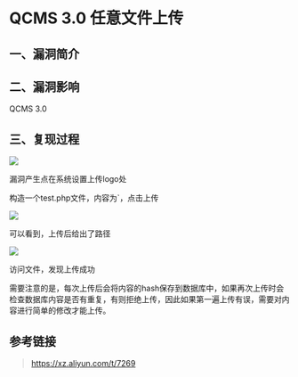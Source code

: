 QCMS 3.0 任意文件上传
=====================

一、漏洞简介
------------

二、漏洞影响
------------

QCMS 3.0

三、复现过程
------------

![](/Users/aresx/Documents/VulWiki/.resource/QCMS3.0任意文件上传/media/rId24.png)

漏洞产生点在系统设置上传logo处

构造一个test.php文件，内容为\`，点击上传

![](/Users/aresx/Documents/VulWiki/.resource/QCMS3.0任意文件上传/media/rId25.png)

可以看到，上传后给出了路径

![](/Users/aresx/Documents/VulWiki/.resource/QCMS3.0任意文件上传/media/rId26.png)

访问文件，发现上传成功

需要注意的是，每次上传后会将内容的hash保存到数据库中，如果再次上传时会检查数据库内容是否有重复，有则拒绝上传，因此如果第一遍上传有误，需要对内容进行简单的修改才能上传。

参考链接
--------

> https://xz.aliyun.com/t/7269
